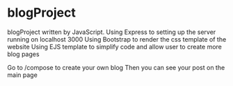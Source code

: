 # blogProject
blogProject written by JavaScript. 
Using Express to setting up the server running on localhost 3000
Using Bootstrap to render the css template of the website
Using EJS template to simplify code and allow user to create more blog pages

Go to /compose  to create your own blog
Then you can see your post on the main page
